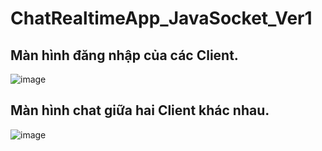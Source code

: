 # ChatRealtimeApp_JavaSocket_Ver1

## Màn hình đăng nhập của các Client.

![image](https://github.com/user-attachments/assets/6e75e4e8-b2bc-4746-8879-6ccee5b546cc)

## Màn hình chat giữa hai Client khác nhau.
![image](https://github.com/user-attachments/assets/b0e5b447-f1fa-4cb8-a957-a2efece33927)




